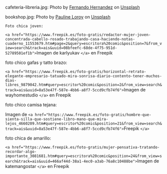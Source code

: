 cafeteria-libreria.jpg: Photo by [Fernando Hernandez](https://unsplash.com/@_ferh97?utm_content=creditCopyText&utm_medium=referral&utm_source=unsplash) on [Unsplash](https://unsplash.com/photos/cafe-latte-on-table-tVugl_rtvHA?utm_content=creditCopyText&utm_medium=referral&utm_source=unsplash)

bookshop.jpg: Photo by [Pauline Loroy](https://unsplash.com/@paulinel?utm_content=creditCopyText&utm_medium=referral&utm_source=unsplash) on [Unsplash](https://unsplash.com/photos/people-inside-library-tv8PIPPY3rQ?utm_content=creditCopyText&utm_medium=referral&utm_source=unsplash)

`Foto chica joven:`

`<a href="https://www.freepik.es/foto-gratis/redactor-mujer-joven-concentrada-cabello-rosado-trabajando-casa-haciendo-notas-cuaderno_11553679.htm#page=2&query=escritora%20comic&position=7&from_view=search&track=ais&uuid=08bfeefc-68de-4f75-951d-52789501ef1b">`Imagen de karlyukav `</a>` en Freepik

foto chico gafas y tatto brazo:

`<a href="https://www.freepik.es/foto-gratis/horizontal-retrato-elegante-empresario-tatuado-mira-sonrisa-diario-contento-tener-muchos-dias-libres_9879042.htm#query=escritor%20comic&position=2&from_view=search&track=ais&uuid=8a53e47f-587e-4bb6-a8f7-5ccd9cfb74f6">`Imagen de wayhomestudio `</a>` en Freepik

foto chico camisa tejana:

Imagen de `<a href="https://www.freepik.es/foto-gratis/hombre-que-sienta-silla-que-sostiene-libro-mano-que-mira-lejos_4660209.htm#query=escritor%20comic&position=21&from_view=search&track=ais&uuid=8a53e47f-587e-4bb6-a8f7-5ccd9cfb74f6">`Freepik `</a>`

foto chica de amarillo:

`<a href="https://www.freepik.es/foto-gratis/mujer-pensativa-tratando-recordar-algo-importante_3081681.htm#query=escritora%20comic&position=24&from_view=search&track=ais&uuid=466af44d-38a1-4ec0-a3ab-76a8c10488be">`Imagen de katemangostar `</a>` en Freepik
